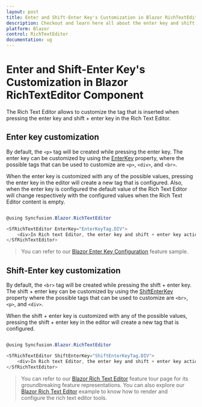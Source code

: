 ```yaml
---
layout: post
title: Enter and Shift-Enter Key's Customization in Blazor RichTextEditor Component | Syncfusion
description: Checkout and learn here all about the enter key and shift + enter key customization feature in Syncfusion Blazor RichTextEditor component and more.
platform: Blazor
control: RichTextEditor
documentation: ug
---
```


# Enter and Shift-Enter Key's Customization in Blazor RichTextEditor Component

The Rich Text Editor allows to customize the tag that is inserted when pressing the enter key and shift + enter key in the Rich Text Editor.

## Enter key customization

By default, the `<p>` tag will be created while pressing the enter key. The enter key can be customized by using the [EnterKey](https://help.syncfusion.com/cr/blazor/Syncfusion.Blazor.RichTextEditor.SfRichTextEditor.html#Syncfusion_Blazor_RichTextEditor_SfRichTextEditor_EnterKey) property, where the possible tags that can be used to customize are `<p>`, `<div>`, and `<br>`.

When the enter key is customized with any of the possible values, pressing the enter key in the editor will create a new tag that is configured. Also, when the enter key is configured the default value of the Rich Text Editor will change respectively with the configured values when the Rich Text Editor content is empty.

```csharp

@using Syncfusion.Blazor.RichTextEditor

<SfRichTextEditor EnterKey="EnterKeyTag.DIV">
    <div>In Rich text Editor, the enter key and shift + enter key actions can be customized using the EnterKey and ShiftEnterKey properties.</div>
</SfRichTextEditor>

```

> You can refer to our [Blazor Enter Key Configuration](https://blazor.syncfusion.com/demos/rich-text-editor/enterkeyconfiguration) feature sample.

## Shift-Enter key customization

By default, the `<br>` tag will be created while pressing the shift + enter key. The shift + enter key can be customized by using the [ShiftEnterKey](https://help.syncfusion.com/cr/blazor/Syncfusion.Blazor.RichTextEditor.SfRichTextEditor.html#Syncfusion_Blazor_RichTextEditor_SfRichTextEditor_ShiftEnterKey) property where the possible tags that can be used to customize are `<br>`, `<p>`, and `<div>`.

When the shift + enter key is customized with any of the possible values, pressing the shift + enter key in the editor will create a new tag that is configured.

```csharp

@using Syncfusion.Blazor.RichTextEditor

<SfRichTextEditor ShiftEnterKey="ShiftEnterKeyTag.DIV">
    <div>In Rich text Editor, the enter key and shift + enter key actions can be customized using the EnterKey and ShiftEnterKey properties.</div>
</SfRichTextEditor>

```

> You can refer to our [Blazor Rich Text Editor](https://www.syncfusion.com/blazor-components/blazor-wysiwyg-rich-text-editor) feature tour page for its groundbreaking feature representations. You can also explore our [Blazor Rich Text Editor](https://blazor.syncfusion.com/demos/rich-text-editor/overview?theme=bootstrap4) example to know how to render and configure the rich text editor tools.